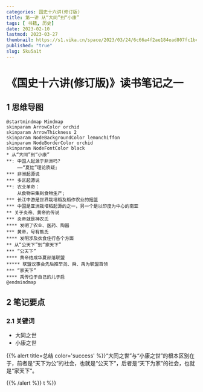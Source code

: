 ```yaml
---
categories: 国史十六讲(修订版)
title: 第一讲 从“大同”到“小康”
tags: [ 书籍, 历史]
date: 2023-02-10
lastmod: 2023-03-27 
thumbnail: https://s1.vika.cn/space/2023/03/24/6c66a4f2ae184ead807fc1bc4555091a?attname=v2-a8acdeb786ba04cdf7baa93dc79f19af_r.jpg
published: "true"
slug: 5ku5a1t
---
```


# 《国史十六讲(修订版)》读书笔记之一
## 1 思维导图

```plantuml
@startmindmap Mindmap
skinparam ArrowColor orchid
skinparam ArrowThickness 2
skinparam NodeBackgroundColor lemonchiffon
skinparam NodeBorderColor orchid
skinparam NodeFontColor black
* 从“大同”到“小康”
**: 中国人起源于非洲吗?
    ——“夏娃”理论质疑;
*** 非洲起源说
*** 多区起源说
**: 农业革命：
    从食物采集到食物生产;
*** 长江中游是世界栽培稻及稻作农业的摇篮
*** 中国是亚洲栽培稻起源的之一，另一个是以印度为中心的南亚
** 关于炎帝、黄帝的传说
*** 炎帝就是神农氏
**** 发明了农业、医药、陶器
*** 黄帝，号有熊氏
**** 发明涉及衣食住行各个方面
** 从“公天下”到“家天下”
*** “公天下”
**** 黄帝结成华夏部落联盟
***** 联盟议事会先后推举尧、舜、禹为联盟首领
*** “家天下”
**** 禹传位于自己的儿子启
@endmindmap
```


## 2 笔记要点

 

### 2.1 关键词

- 大同之世
- 小康之世

 

{{% alert title=总结 color='success' %}}“大同之世”与“小康之世”的根本区别在于，前者是“天下为公”的社会，也就是“公天下”，后者是“天下为家”的社会，也就是“家天下”。

 {{% /alert %}}
t %}}
